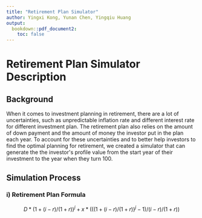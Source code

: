```yaml
---
title: "Retirement Plan Simulator"
author: Yingxi Kong, Yunan Chen, Yingqiu Huang
output:
  bookdown::pdf_document2:
    toc: false
---
```


# Retirement Plan Simulator Description

## Background

When it comes to investment planning in retirement, there are a lot of uncertainties, such as unpredictable inflation rate and different interest rate for different investment plan. The retirement plan also relies on the amount of down payment and the amount of money the investor put in the plan each year. To account for these uncertainties and to better help investors to find the optimal planning for retirement, we created a simulator that can generate the the investor's profile value from the start year of their investment to the year when they turn 100.

## Simulation Process

### i) Retirement Plan Formula

$$D * (1 + (i-r)/(1+r))^j + x * (((1 + (i-r)/(1+r))^j - 1) / (i-r)/(1+r))$$
